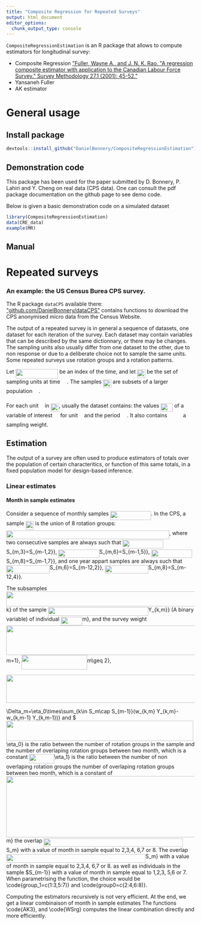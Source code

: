 ```yaml
---
title: "Composite Regression for Repeated Surveys"
output: html_document
editor_options: 
  chunk_output_type: console
---
```


`CompositeRegressionEstimation` is an R package that allows to compute estimators for longitudinal survey:
* Composite Regression ["Fuller, Wayne A., and J. N. K. Rao. "A regression composite estimator with application to the Canadian Labour Force Survey." Survey Methodology 27.1 (2001): 45-52."](http://www.statcan.gc.ca/pub/12-001-x/2001001/article/5853-eng.pdf)
* Yansaneh Fuller
* AK estimator

#  General usage

## Install package


```r
devtools::install_github("DanielBonnery/CompositeRegressionEstimation")
```
## Demonstration code
This package has been used for the paper submitted by D. Bonnery, P. Lahiri and Y. Cheng on real data (CPS data).
One can consult the pdf package documentation on the github page to see demo code.

Below is given a basic demonstration code on a simulated dataset

```r
library(CompositeRegressionEstimation)
data(CRE_data)
example(MR)
```

## Manual

# Repeated surveys

### An example: the US Census Burea CPS survey.
The R package `dataCPS` available there: ["github.com/DanielBonnery/dataCPS"](github.com/DanielBonnery/dataCPS) contains functions to download the CPS anonymised micro data from the Census Website.

The output of a repeated survey is in general a sequence of datasets, 
one dataset for each iteration of the survey. Each dataset may contain variables that can be described by the same dictionnary, or there may be changes. The sampling units also usually differ from one dataset to the other, due to non response or due to a deliberate choice not to sample the same units.
Some repeated surveys use rotation groups and a rotation patterns.

Let <img src="/tex/2c70fa955a339de8af08310418c6eed8.svg?invert_in_darkmode&sanitize=true" align=middle width=113.45099864999999pt height=24.65753399999998pt/> be an index of the time, and let <img src="/tex/62ec7ed78c340ea1a37fdfba227dca78.svg?invert_in_darkmode&sanitize=true" align=middle width=21.74477414999999pt height=22.465723500000017pt/> be the set of sampling units at time <img src="/tex/0e51a2dede42189d77627c4d742822c3.svg?invert_in_darkmode&sanitize=true" align=middle width=14.433101099999991pt height=14.15524440000002pt/>. The samples <img src="/tex/62ec7ed78c340ea1a37fdfba227dca78.svg?invert_in_darkmode&sanitize=true" align=middle width=21.74477414999999pt height=22.465723500000017pt/> are subsets of a larger population <img src="/tex/6bac6ec50c01592407695ef84f457232.svg?invert_in_darkmode&sanitize=true" align=middle width=13.01596064999999pt height=22.465723500000017pt/>.

For each unit <img src="/tex/63bb9849783d01d91403bc9a5fea12a2.svg?invert_in_darkmode&sanitize=true" align=middle width=9.075367949999992pt height=22.831056599999986pt/> in <img src="/tex/62ec7ed78c340ea1a37fdfba227dca78.svg?invert_in_darkmode&sanitize=true" align=middle width=21.74477414999999pt height=22.465723500000017pt/>, usually the dataset contains:
the values <img src="/tex/3e1f9049f99eb672a49fe1d55167afd2.svg?invert_in_darkmode&sanitize=true" align=middle width=32.37841364999999pt height=22.465723500000017pt/> of a variable of interest <img src="/tex/91aac9730317276af725abd8cef04ca9.svg?invert_in_darkmode&sanitize=true" align=middle width=13.19638649999999pt height=22.465723500000017pt/> for unit <img src="/tex/63bb9849783d01d91403bc9a5fea12a2.svg?invert_in_darkmode&sanitize=true" align=middle width=9.075367949999992pt height=22.831056599999986pt/> and the period <img src="/tex/0e51a2dede42189d77627c4d742822c3.svg?invert_in_darkmode&sanitize=true" align=middle width=14.433101099999991pt height=14.15524440000002pt/>.
It also contains <img src="/tex/498af25a5ecc1ca5ac220f89ab585e76.svg?invert_in_darkmode&sanitize=true" align=middle width=34.60352114999999pt height=14.15524440000002pt/> a sampling weight.


## Estimation 

The output of a survey are often used to produce estimators of totals over the population of certain characteritics, or function of this same totals, in a fixed population model for design-based inference.  



### Linear estimates

####  Month in sample estimates
Consider a sequence of monthly samples <img src="/tex/1f16910a8f500187ed9170ab67731097.svg?invert_in_darkmode&sanitize=true" align=middle width=109.18842989999997pt height=24.65753399999998pt/>. 
In the CPS, a sample <img src="/tex/62ec7ed78c340ea1a37fdfba227dca78.svg?invert_in_darkmode&sanitize=true" align=middle width=21.74477414999999pt height=22.465723500000017pt/> is the union of 8 rotation groups: 
<img src="/tex/fb4bb229339c41b7015ccf42d60b3b82.svg?invert_in_darkmode&sanitize=true" align=middle width=435.7020492pt height=22.465723500000017pt/>,
where two consecutive samples are always such that 
<img src="/tex/9cb01f6db43a156c1ac73d83db1ee04c.svg?invert_in_darkmode&sanitize=true" align=middle width=109.35707639999998pt height=22.465723500000017pt/>S_{m,3}=S_{m-1,2}},
<img src="/tex/19242b4d007c17724a8d04c1166ab5e6.svg?invert_in_darkmode&sanitize=true" align=middle width=109.35707639999998pt height=22.465723500000017pt/>S_{m,6}=S_{m-1,5}},
<img src="/tex/fc09132d2f7a2d59315bdd14a77e5a81.svg?invert_in_darkmode&sanitize=true" align=middle width=109.35707639999998pt height=22.465723500000017pt/>S_{m,8}=S_{m-1,7}}, and one year appart samples are always such that
<img src="/tex/9fbcc6afaf9bc3ae1f1dbf47321b7225.svg?invert_in_darkmode&sanitize=true" align=middle width=115.90961909999997pt height=22.465723500000017pt/>S_{m,6}=S_{m-12,2}},
<img src="/tex/da34f73f9a0dab4e35622885957ca0c3.svg?invert_in_darkmode&sanitize=true" align=middle width=115.90961909999997pt height=22.465723500000017pt/>S_{m,8}=S_{m-12,4}}.

The subsamples <img src="/tex/0ef6bbee51704588af38b8dafffbafa3.svg?invert_in_darkmode&sanitize=true" align=middle width=732.6012341999999pt height=39.45205440000001pt/>k} of the sample <img src="/tex/d245353930b948e2c2cb336699ed2acd.svg?invert_in_darkmode&sanitize=true" align=middle width=267.93847739999995pt height=22.831056599999986pt/>Y_{k,m}} (A binary variable) of individual <img src="/tex/524db8a9ab9e794ba22683e395d92bb9.svg?invert_in_darkmode&sanitize=true" align=middle width=57.387176549999985pt height=22.831056599999986pt/>m}, and 
the survey weight <img src="/tex/30f5847eb2fd11e812605b4ae45ec4bd.svg?invert_in_darkmode&sanitize=true" align=middle width=640.18434645pt height=78.90410880000002pt/>m=1}, <img src="/tex/55455906cd92857bf132e6803df68677.svg?invert_in_darkmode&sanitize=true" align=middle width=175.07001764999998pt height=39.45205440000001pt/>m\geq 2}, 
<p align="center"><img src="/tex/69a6794cdf4ff62302e08a433c217913.svg?invert_in_darkmode&sanitize=true" align=middle width=595.10106645pt height=74.74916459999999pt/></p>\Delta_m=\eta_0\times\sum_{k\in S_m\cap S_{m-1}}(w_{k,m} Y_{k,m}-w_{k,m-1} Y_{k,m-1})}
and $<img src="/tex/fcfc4b0383dab1a740cf55f4022eb543.svg?invert_in_darkmode&sanitize=true" align=middle width=500.07653684999997pt height=53.88158159999998pt/>\eta_0} is the ratio between the number of rotation groups in the sample and the number of overlaping rotation groups between two month, 
which is a constant  <img src="/tex/1ad24dd9300ef7c6bad265ca1fd626d1.svg?invert_in_darkmode&sanitize=true" align=middle width=66.67810379999999pt height=24.65753399999998pt/>\eta_1} is the ratio between the number of non overlaping rotation groups the number of overlaping rotation groups between two month, 
which is a constant of <img src="/tex/a2926f674b32148082f049829ceceb74.svg?invert_in_darkmode&sanitize=true" align=middle width=700.27451835pt height=164.20092150000002pt/>m} the overlap <img src="/tex/3b0a106a9ae3a261fbae454617522e55.svg?invert_in_darkmode&sanitize=true" align=middle width=372.170766pt height=22.831056599999986pt/>S_m} with a value of month in sample equal to 2,3,4, 6,7 or 8.
The overlap <img src="/tex/3b0a106a9ae3a261fbae454617522e55.svg?invert_in_darkmode&sanitize=true" align=middle width=372.170766pt height=22.831056599999986pt/>S_m} with a value of month in sample equal to 2,3,4, 6,7 or 8. as well as 
individuals in the sample $S_{m-1}} with a value of month in sample equal to 1,2,3, 5,6 or 7. 
When parametrising the function, the choice would be \code{group_1=c(1:3,5:7)} and \code{group0=c(2:4,6:8)}.

Computing the estimators recursively is not very efficient. At the end, we get a linear combinaison of month in sample estimates
The functions \code{AK3}, and \code{WSrg} computes the linear combination directly and more efficiently.








